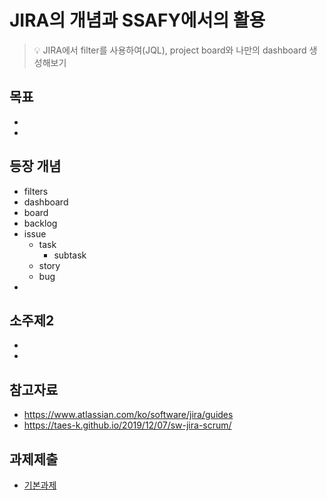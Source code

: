 # JIRA의 개념과 SSAFY에서의 활용
> :bulb: JIRA에서 filter를 사용하여(JQL), project board와 나만의 dashboard 생성해보기

## 목표
- 
- 

## 등장 개념
- filters
- dashboard
- board
- backlog
- issue
  - task
    - subtask
  - story
  - bug
- 

## 소주제2
-
-

## 참고자료
- https://www.atlassian.com/ko/software/jira/guides
- https://taes-k.github.io/2019/12/07/sw-jira-scrum/

## 과제제출
- [기본과제](기본과제)